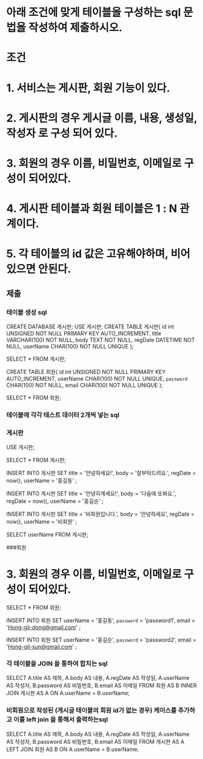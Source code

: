 # 아래 조건에 맞게 테이블을 구성하는 sql 문법을 작성하여 제출하시오.

# 조건
# 1. 서비스는 게시판, 회원 기능이 있다.
# 2. 게시판의 경우 게시글 이름, 내용, 생성일, 작성자 로 구성 되어 있다.
# 3. 회원의 경우 이름, 비밀번호, 이메일로 구성이 되어있다.
# 4. 게시판 테이블과 회원 테이블은 1 : N 관계이다.
# 5. 각 테이블의 id 값은 고유해야하며, 비어있으면 안된다.

## 제출 


### 테이블 생성 sql
CREATE DATABASE 게시판;
USE 게시판;
CREATE TABLE 게시판(
	id int UNSIGNED NOT NULL PRIMARY KEY AUTO_INCREMENT,
	title VARCHAR(100) NOT NULL,
	body TEXT NOT NULL,
	regDate DATETIME NOT NULL,
	userName CHAR(100) NOT NULL UNIQUE
);

SELECT * FROM 게시판;

CREATE TABLE 회원(
	id int UNSIGNED NOT NULL PRIMARY KEY AUTO_INCREMENT,
	userName CHAR(100) NOT NULL UNIQUE,
	`password` CHAR(100) NOT NULL,
	email CHAR(100) NOT NULL UNIQUE
);

SELECT * FROM 회원;

### 테이블에 각각 테스트 데이터 2개씩 넣는 sql
### 게시판
USE 게시판;

SELECT * FROM 게시판;

INSERT INTO 게시판
SET title = '안녕하세요!',
body = '잘부탁드려요.',
regDate = now(),
userName = '홍길동'
;

INSERT INTO 게시판
SET title = '안녕히계세요!',
body = '다음에 또봐요.',
regDate = now(),
userName = '홍길순'
;

INSERT INTO 게시판
SET title = '비회원입니다.',
body = '안녕하세요',
regDate = now(),
userName = '비회원'
;

SELECT userName FROM 게시판;

###회원
# 3. 회원의 경우 이름, 비밀번호, 이메일로 구성이 되어있다.
SELECT * FROM 회원;

INSERT INTO 회원
SET userName = '홍길동',
`password` = 'password1',
email = 'Hong-gil-dong@gmail.com'
;

INSERT INTO 회원
SET userName = '홍길순',
`password` = 'password2',
email = 'Hong-gil-sun@gmail.com'
;

### 각 테이블을 JOIN 을 통하여 합치는 sql
SELECT A.title AS 제목, A.body AS 내용, A.regDate AS 작성일, A.userName AS 작성자, B.password AS 비밀번호, B.email AS 이메일
FROM 회원 AS B
INNER JOIN 게시판 AS A
ON A.userName = B.userName;

### 비회원으로 작성된 (게시글 테이블의 회원 id가 없는 경우) 케이스를 추가하고 이를 left join 을 통해서 출력하는sql
SELECT A.title AS 제목, A.body AS 내용, A.regDate AS 작성일, A.userName AS 작성자, B.password AS 비밀번호, B.email AS 이메일
FROM 게시판 AS A
LEFT JOIN 회원 AS B ON A.userName = B.userName;
